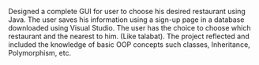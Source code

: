  Designed a complete GUI for user to choose his desired restaurant using Java.
 The user saves his information using a sign-up page in a database downloaded using Visual Studio. 
 The user has the choice to choose which restaurant and the nearest to him. 
 (Like talabat). The project reflected and included the knowledge of basic OOP concepts such classes, Inheritance, Polymorphism, etc. 

